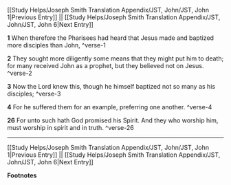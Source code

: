 [[Study Helps/Joseph Smith Translation Appendix/JST, John/JST, John 1|Previous Entry]]  ||  [[Study Helps/Joseph Smith Translation Appendix/JST, John/JST, John 6|Next Entry]]

**1**  When therefore the Pharisees had heard that Jesus made and baptized more disciples than John, ^verse-1

**2**  They sought more diligently some means that they might put him to death; for many received John as a prophet, but they believed not on Jesus. ^verse-2

**3**  Now the Lord knew this, though he himself baptized not so many as his disciples; ^verse-3

**4**  For he suffered them for an example, preferring one another. ^verse-4

**26**  For unto such hath God promised his Spirit. And they who worship him, must worship in spirit and in truth. ^verse-26


---
[[Study Helps/Joseph Smith Translation Appendix/JST, John/JST, John 1|Previous Entry]]  ||  [[Study Helps/Joseph Smith Translation Appendix/JST, John/JST, John 6|Next Entry]]


**Footnotes**
